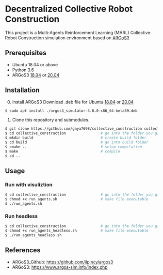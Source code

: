 # Decentralized Collective Robot Construction
This project is a Multi-Agents Reinforcement Learning (MARL) Collective Robot Construction simulation environment based on [ARGoS3](https://www.argos-sim.info)

## Prerequisites
* Ubuntu 18.04 or above
* Python 3.6
* ARGoS3
[18.04](https://drive.google.com/file/d/19RZtiHKYhTA_SXzMLRSksH_zO5YXr_kR/view) or [20.04](https://drive.google.com/file/d/1oO2lb2LuLq4IrZmNMiJurWTotHp_pDye/view)

## Installation
0. Install ARGoS3
Download .deb file for Ubuntu
[18.04](https://drive.google.com/file/d/19RZtiHKYhTA_SXzMLRSksH_zO5YXr_kR/view) or [20.04](https://drive.google.com/file/d/1oO2lb2LuLq4IrZmNMiJurWTotHp_pDye/view)
```bash
$ sudo apt install ./argos3_simulator-3.0.0-x86_64-beta59.deb
```

1. Clone this repository and submodules.
```bash
$ git clone https://github.com/gaya7698/collective_construction collective_construction
$ cd collective_construction                # go into the folder you git cloned
$ mkdir build                               # create build folder
$ cd build                                  # go into build folder
$ cmake ..                                  # setup compilation
$ make                                      # compile
$ cd ..
```
## Usage
### Run with visuliztion
```bash
$ cd collective_construction                # go into the folder you git cloned
$ chmod +x run_agents.sh                    # make file executable
$ ./run_agents.sh


```
### Run headless
```bash
$ cd collective_construction                # go into the folder you git cloned
$ chmod +x run_agents_headless.sh           # make file executable
$ ./run_agents_headless.sh
```

## References
- ARGoS3_Github: https://github.com/ilpincy/argos3
- ARGoS3: https://www.argos-sim.info/index.php
